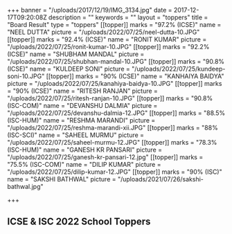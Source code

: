 +++
banner = "/uploads/2017/12/19/IMG_3134.jpg"
date = 2017-12-17T09:20:08Z
description = ""
keywords = ""
layout = "toppers"
title = "Board Result"
type = "toppers"
[[topper]]
marks = "97.2% (ICSE)"
name = "NEEL DUTTA"
picture = "/uploads/2022/07/25/neel-dutta-10.JPG"
[[topper]]
marks = "92.4% (ICSE)"
name = "RONIT KUMAR"
picture = "/uploads/2022/07/25/ronit-kumar-10.JPG"
[[topper]]
marks = "92.2% (ICSE)"
name = "SHUBHAM MANDAL"
picture = "/uploads/2022/07/25/shubhan-mandal-10.JPG"
[[topper]]
marks = "90.8% (ICSE)"
name = "KULDEEP SONI"
picture = "/uploads/2022/07/25/kundeep-soni-10.JPG"
[[topper]]
marks = "90% (ICSE)"
name = "KANHAIYA BAIDYA"
picture = "/uploads/2022/07/25/kanahiya-baidya-10.JPG"
[[topper]]
marks = "90% (ICSE)"
name = "RITESH RANJAN"
picture = "/uploads/2022/07/25/ritesh-ranjan-10.JPG"
[[topper]]
marks = "90.8% (ISC-COM)"
name = "DEVANSHU DALMIA"
picture = "/uploads/2022/07/25/devanshu-dalmia-12.JPG"
[[topper]]
marks = "88.5% (ISC-HUM)"
name = "RESHMA MARANDI"
picture = "/uploads/2022/07/25/reshma-marandi-xii.JPG"
[[topper]]
marks = "88% (ISC-SCI)"
name = "SAHEEL MURMU"
picture = "/uploads/2022/07/25/saheel-murmu-12.JPG"
[[topper]]
marks = "78.3% (ISC-HUM)"
name = "GANESH KR PANSARI"
picture = "/uploads/2022/07/25/ganesh-kr-pansari-12.jpg"
[[topper]]
marks = "75.5% (ISC-COM)"
name = "DILIP KUMAR"
picture = "/uploads/2022/07/25/dilip-kumar-12.JPG"
[[topper]]
marks = "90% (ISC)"
name = "SAKSHI BATHWAL"
picture = "/uploads/2021/07/26/sakshi-bathwal.jpg"

+++
## ICSE & ISC 2022 School Toppers